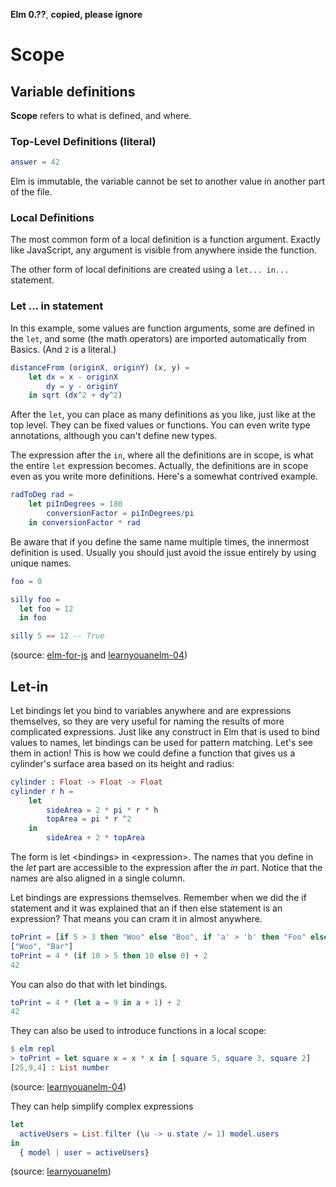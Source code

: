 **Elm 0.??**, **copied, please ignore** 

# Scope

## Variable definitions

**Scope** refers to what is defined, and where. 

### Top-Level Definitions (literal)

```elm
answer = 42
```

Elm is immutable, the variable cannot be set to another value in another part of the file. 


### Local Definitions

The most common form of a local definition is a function argument. Exactly like JavaScript, any argument is visible from anywhere inside the function.

The other form of local definitions are created using a `let... in...` statement. 

### Let ... in statement

In this example, some values are function arguments, some are defined in the `let`, and some (the math operators) are imported automatically from Basics. (And `2` is a literal.)

```elm
distanceFrom (originX, originY) (x, y) =
    let dx = x - originX
        dy = y - originY
    in sqrt (dx^2 + dy^2)
```

After the `let`, you can place as many definitions as you like, just like at the top level. They can be fixed values or functions. You can even write type annotations, although you can't define new types.

The expression after the `in`, where all the definitions are in scope, is what the entire `let` expression becomes. Actually, the definitions are in scope even as you write more definitions. Here's a somewhat contrived example.

```elm
radToDeg rad =
    let piInDegrees = 180
        conversionFactor = piInDegrees/pi
    in conversionFactor * rad
```

Be aware that if you define the same name multiple times, the innermost definition is used. Usually you should just avoid the issue entirely by using unique names.

```elm
foo = 0

silly foo =
  let foo = 12
  in foo

silly 5 == 12 -- True
```

(source: [elm-for-js](https://github.com/elm-guides/elm-for-js/blob/master/Scope.md) and [learnyouanelm-04](https://github.com/learnyouanelm/learnyouanelm.github.io/blob/master/pages/04-syntax-in-functions.md))


## Let-in

Let bindings let you bind to variables anywhere and are expressions themselves, so they are very useful for naming the results of more complicated expressions. Just like any construct in Elm that is used to bind values to names, let bindings can be used for pattern matching. Let's see them in action! This is how we could define a function that gives us a cylinder's surface area based on its height and radius:

```elm
cylinder : Float -> Float -> Float
cylinder r h =
    let
        sideArea = 2 * pi * r * h
        topArea = pi * r ^2
    in  
        sideArea + 2 * topArea
```

The form is let \<bindings\> in \<expression\>. The names that you define in the *let* part are accessible to the expression after the *in* part. Notice that the names are also aligned in a single column.

Let bindings are expressions themselves. Remember when we did the if statement and it was explained that an if then else statement is an expression? That means you can cram it in almost anywhere.


```elm
toPrint = [if 5 > 3 then "Woo" else "Boo", if 'a' > 'b' then "Foo" else "Bar"]
["Woo", "Bar"]
toPrint = 4 * (if 10 > 5 then 10 else 0) + 2
42
```

You can also do that with let bindings.

```elm
toPrint = 4 * (let a = 9 in a + 1) + 2
42
```

They can also be used to introduce functions in a local scope:

```elm
$ elm repl
> toPrint = let square x = x * x in [ square 5, square 3, square 2]
[25,9,4] : List number
```

(source: [learnyouanelm-04](https://github.com/learnyouanelm/learnyouanelm.github.io/blob/master/pages/04-syntax-in-functions.md))

They can help simplify complex expressions
```elm
let
  activeUsers = List.filter (\u -> u.state /= 1) model.users
in
  { model | user = activeUsers}
```

(source: [learnyouanelm](https://github.com/learnyouanelm/learnyouanelm.github.io/blob/master/pages/02-starting-out.md))
